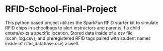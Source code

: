 # RFID-School-Final-Project
This python based project utilizes the SparkFun RFID starter kit to simulate RFID chips in schoolbags to alert instructors and parents if a child enters/exits a specific location. Stored data inside of a csv file (scan_log.csv), and preregistered RFID tags paired with student names inside of (rfid_database.csv) aswell. 
